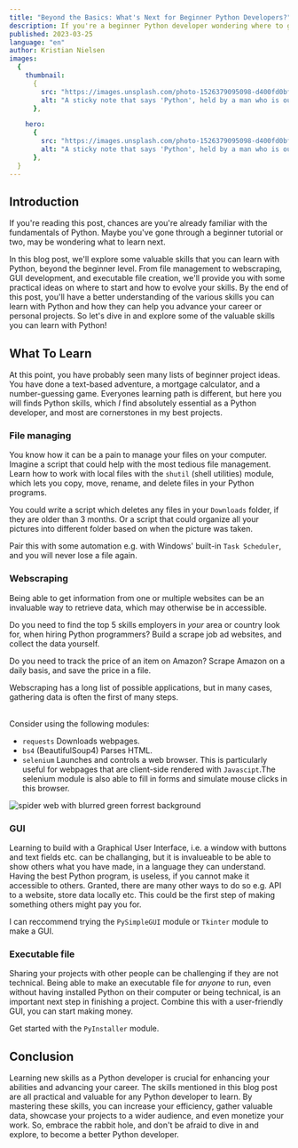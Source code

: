```yaml
---
title: "Beyond the Basics: What's Next for Beginner Python Developers?"
description: If you're a beginner Python developer wondering where to go next, check out these valuable skills to learn, including file management, webscraping, and executable file creation.
published: 2023-03-25
language: "en"
author: Kristian Nielsen
images:
  {
    thumbnail:
      {
        src: "https://images.unsplash.com/photo-1526379095098-d400fd0bf935?ixlib=rb-4.0.3&ixid=MnwxMjA3fDB8MHxwaG90by1wYWdlfHx8fGVufDB8fHx8&auto=format&fit=crop&w=1932&q=12",
        alt: "A sticky note that says 'Python', held by a man who is out of focus",
      },

    hero:
      {
        src: "https://images.unsplash.com/photo-1526379095098-d400fd0bf935?ixlib=rb-4.0.3&ixid=MnwxMjA3fDB8MHxwaG90by1wYWdlfHx8fGVufDB8fHx8&auto=format&fit=crop&w=1932&q=12",
        alt: "A sticky note that says 'Python', held by a man who is out of focus",
      },
  }
---
```


## Introduction

If you're reading this post, chances are you're already familiar with the fundamentals of Python. Maybe you've gone through a beginner tutorial or two, may be wondering what to learn next.

In this blog post, we'll explore some valuable skills that you can learn with Python, beyond the beginner level. From file management to webscraping, GUI development, and executable file creation, we'll provide you with some practical ideas on where to start and how to evolve your skills. By the end of this post, you'll have a better understanding of the various skills you can learn with Python and how they can help you advance your career or personal projects. So let's dive in and explore some of the valuable skills you can learn with Python!

## What To Learn

At this point, you have probably seen many lists of beginner project ideas. You have done a text-based adventure, a mortgage calculator, and a number-guessing game. Everyones learning path is different, but here you will finds Python skills, which _I_ find absolutely essential as a Python developer, and most are cornerstones in my best projects.

### File managing

You know how it can be a pain to manage your files on your computer. Imagine a script that could help with the most tedious file management. Learn how to work with local files with the `shutil` (shell utilities) module, which lets you copy, move, rename, and delete files in your Python programs.

You could write a script which deletes any files in your `Downloads` folder, if they are older than 3 months. Or a script that could organize all your pictures into different folder based on when the picture was taken. 

Pair this with some automation e.g. with Windows' built-in `Task Scheduler`, and you will never lose a file again.

### Webscraping

Being able to get information from one or multiple websites can be an invaluable way to retrieve data, which may otherwise be in accessible. 

Do you need to find the top 5 skills employers in _your_ area or country look for, when hiring Python programmers? Build a scrape job ad websites, and collect the data yourself. 

Do you need to track the price of an item on Amazon? Scrape Amazon on a daily basis, and save the price in a file.

Webscraping has a long list of possible applications, but in many cases, gathering data is often the first of many steps.<br><br>

Consider using the following modules:
- `requests` Downloads webpages.
- `bs4` (BeautifulSoup4) Parses HTML.
- `selenium` Launches and controls a web browser. This is particularly useful for webpages that are client-side rendered with `Javascipt`.The selenium module is also able to fill in forms and simulate mouse clicks in this browser.

<img src="https://images.unsplash.com/photo-1600463241302-88b0e1a51175?ixlib=rb-4.0.3&ixid=MnwxMjA3fDB8MHxwaG90by1wYWdlfHx8fGVufDB8fHx8&auto=format&fit=crop&w=1740&q=12" alt="spider web with blurred green forrest background">

### GUI

Learning to build with a Graphical User Interface, i.e. a window with buttons and text fields etc. can be challanging, but it is invalueable to be able to show others what you have made, in a language they can understand. Having the best Python program, is useless, if you cannot make it accessible to others. Granted, there are many other ways to do so e.g. API to a website, store data locally etc. This could be the first step of making something others might pay you for.

I can reccommend trying the `PySimpleGUI` module or `Tkinter` module to make a GUI.

### Executable file

Sharing your projects with other people can be challenging if they are not technical. Being able to make an executable file for _anyone_ to run, even without having installed Python on their computer or being technical, is an important next step in finishing a project. Combine this with a user-friendly GUI, you can start making money.

Get started with the `PyInstaller` module.

## Conclusion

Learning new skills as a Python developer is crucial for enhancing your abilities and advancing your career. The skills mentioned in this blog post are all practical and valuable for any Python developer to learn. By mastering these skills, you can increase your efficiency, gather valuable data, showcase your projects to a wider audience, and even monetize your work. So, embrace the rabbit hole, and don't be afraid to dive in and explore, to become a better Python developer.
